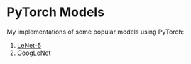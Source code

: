 # PyTorch Models
My implementations of some popular models using PyTorch:
1. [LeNet-5](http://vision.stanford.edu/cs598_spring07/papers/Lecun98.pdf)
2. [GoogLeNet](https://arxiv.org/pdf/1409.4842.pdf)
   
